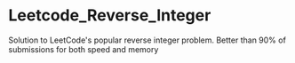 # Leetcode_Reverse_Integer
Solution to LeetCode's popular reverse integer problem. Better than 90% of submissions for both speed and memory
